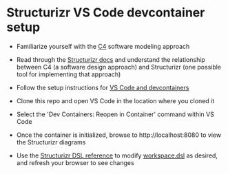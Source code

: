 # Structurizr VS Code devcontainer setup

- Familiarize yourself with the [C4](https://c4model.com/) software modeling approach

- Read through the [Structurizr docs](https://github.com/structurizr) and understand the relationship between C4 (a software design approach) and Structurizr (one possible tool for implementing that approach)

- Follow the setup instructions for [VS Code and devcontainers](https://code.visualstudio.com/remote/advancedcontainers/overview#_getting-started)

- Clone this repo and open VS Code in the location where you cloned it

- Select the 'Dev Containers: Reopen in Container' command within VS Code

- Once the container is initialized, browse to http://localhost:8080 to view the Structurizr diagrams

- Use the [Structurizr DSL reference](https://github.com/structurizr/dsl/blob/master/docs/language-reference.md) to modify [workspace.dsl](./workspace.dsl) as desired, and refresh your browser to see changes
